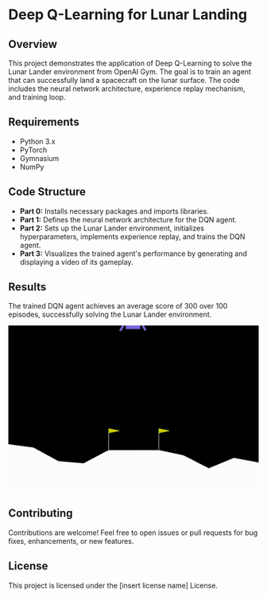 # Deep Q-Learning for Lunar Landing

## Overview

This project demonstrates the application of Deep Q-Learning to solve the Lunar Lander environment from OpenAI Gym. The goal is to train an agent that can successfully land a spacecraft on the lunar surface. The code includes the neural network architecture, experience replay mechanism, and training loop.

## Requirements

- Python 3.x
- PyTorch
- Gymnasium
- NumPy

## Code Structure

- **Part 0:** Installs necessary packages and imports libraries.
- **Part 1:** Defines the neural network architecture for the DQN agent.
- **Part 2:** Sets up the Lunar Lander environment, initializes hyperparameters, implements experience replay, and trains the DQN agent.
- **Part 3:** Visualizes the trained agent's performance by generating and displaying a video of its gameplay.

## Results

The trained DQN agent achieves an average score of 300 over 100 episodes, successfully solving the Lunar Lander environment.

![Demo of the application](lunar.gif)

## Contributing

Contributions are welcome! Feel free to open issues or pull requests for bug fixes, enhancements, or new features.

## License

This project is licensed under the [insert license name] License.
